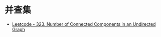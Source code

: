 # 并查集

- [Leetcode - 323. Number of Connected Components in an Undirected Graph](/leetcode/323-number-of-connected-components-in-an-undirected-graph/index.md)
